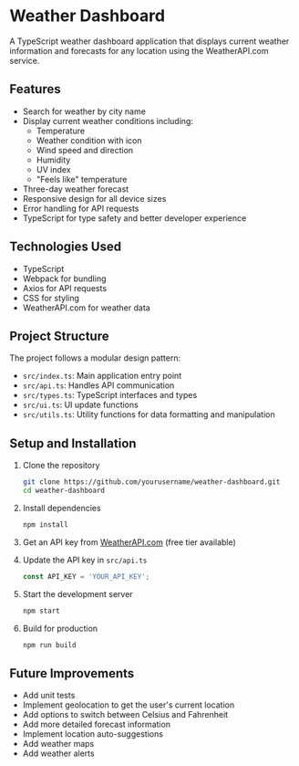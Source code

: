 # Weather Dashboard

A TypeScript weather dashboard application that displays current weather information and forecasts for any location using the WeatherAPI.com service.

## Features

- Search for weather by city name
- Display current weather conditions including:
  - Temperature
  - Weather condition with icon
  - Wind speed and direction
  - Humidity
  - UV index
  - "Feels like" temperature
- Three-day weather forecast
- Responsive design for all device sizes
- Error handling for API requests
- TypeScript for type safety and better developer experience

## Technologies Used

- TypeScript
- Webpack for bundling
- Axios for API requests
- CSS for styling
- WeatherAPI.com for weather data

## Project Structure

The project follows a modular design pattern:

- `src/index.ts`: Main application entry point
- `src/api.ts`: Handles API communication
- `src/types.ts`: TypeScript interfaces and types
- `src/ui.ts`: UI update functions
- `src/utils.ts`: Utility functions for data formatting and manipulation

## Setup and Installation

1. Clone the repository
   ```bash
   git clone https://github.com/yourusername/weather-dashboard.git
   cd weather-dashboard
   ```

2. Install dependencies
   ```bash
   npm install
   ```

3. Get an API key from [WeatherAPI.com](https://www.weatherapi.com/) (free tier available)

4. Update the API key in `src/api.ts`
   ```typescript
   const API_KEY = 'YOUR_API_KEY';
   ```

5. Start the development server
   ```bash
   npm start
   ```

6. Build for production
   ```bash
   npm run build
   ```

## Future Improvements

- Add unit tests
- Implement geolocation to get the user's current location
- Add options to switch between Celsius and Fahrenheit
- Add more detailed forecast information
- Implement location auto-suggestions
- Add weather maps
- Add weather alerts
